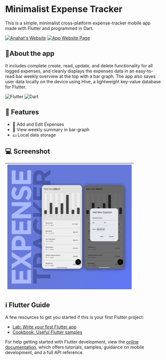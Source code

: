 # Minimalist Expense Tracker

This is a simple, minimalist cross-platform expense-tracker mobile app made with Flutter and programmed in Dart.

[![Anahat's Website](https://img.shields.io/badge/Developer_Website-AnahatMudgal.com-navy)](https://AnahatMudgal.com)
[![App Website Page](https://img.shields.io/badge/App_Webpage-Expense_Tracker-seagreen)](https://AnahatMudgal.com/development/flutter-expense-tracker)

## 📱About the app

It includes complete create, read, update, and delete functionality for all logged expenses, and cleanly displays the expenses data in an easy-to-read bar weekly overview at the top with a bar graph. The app also saves user data locally on the device using Hive, a lightweight key-value database for Flutter.

![Flutter](https://img.shields.io/badge/-Flutter-05122A?style=flat-square&logo=Flutter&color=2a2e34)
![Dart](https://img.shields.io/badge/-Dart-05122A?style=flat-square&logo=Dart&color=2a2e34)

## 🚀 Features

- 📝 Add and Edit Expenses
- 📅 View weekly summary in bar-graph
- 💵 Local data storage

## 💻 Screenshot

| <img src="./images/ExpenseTrackerMockup.png" alt="Cover Image" width="400px"> |
| :---------------------------------------------------------------------------: |

## ℹ️ Flutter Guide

A few resources to get you started if this is your first Flutter project:

- [Lab: Write your first Flutter app](https://docs.flutter.dev/get-started/codelab)
- [Cookbook: Useful Flutter samples](https://docs.flutter.dev/cookbook)

For help getting started with Flutter development, view the
[online documentation](https://docs.flutter.dev/), which offers tutorials,
samples, guidance on mobile development, and a full API reference.
